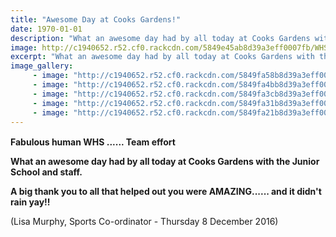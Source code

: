 ```yaml
---
title: "Awesome Day at Cooks Gardens!"
date: 1970-01-01
description: "What an awesome day had by all today at Cooks Gardens with the Junior School and staff of WHS, Thursday 8 December 2016..."
image: http://c1940652.r52.cf0.rackcdn.com/5849e45ab8d39a3eff0007fb/WHS-made-by-students-best.jpg
excerpt: "What an awesome day had by all today at Cooks Gardens with the Junior School and staff of WHS."
image_gallery:
     - image: "http://c1940652.r52.cf0.rackcdn.com/5849fa58b8d39a3eff000847/WHS-made-by-students-best.jpg"
     - image: "http://c1940652.r52.cf0.rackcdn.com/5849fa4bb8d39a3eff000845/sack4.jpg"
     - image: "http://c1940652.r52.cf0.rackcdn.com/5849fa3cb8d39a3eff000843/sack3.jpg"
     - image: "http://c1940652.r52.cf0.rackcdn.com/5849fa31b8d39a3eff000841/sack2.jpg"
     - image: "http://c1940652.r52.cf0.rackcdn.com/5849fa21b8d39a3eff00083f/sack1.jpg"
---
```


<p><strong>Fabulous human WHS ...... Team effort &nbsp;<span class="_5mfr _47e3"><img class="img" src="https://www.facebook.com/images/emoji.php/v6/ff8/1/16/1f44d_1f3fc.png" alt="" width="16" height="16" /></span></strong></p>
<p><strong>What an awesome day had by all today at Cooks Gardens with the Junior School and staff.&nbsp;</strong></p>
<p><strong>A big thank you to all that helped out you were AMAZING...... and it didn't rain yay!!</strong></p>
<p><span>(Lisa Murphy, Sports Co-ordinator - Thursday 8 December 2016)</span></p>

